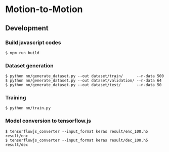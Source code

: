 # Motion-to-Motion

## Development

### Build javascript codes
```
$ npm run build
```

### Dataset generation
```
$ python nn/generate_dataset.py --out dataset/train/      --n-data 500
$ python nn/generate_dataset.py --out dataset/validation/ --n-data 64
$ python nn/generate_dataset.py --out dataset/test/       --n-data 50
```

### Training
```
$ python nn/train.py
```

### Model conversion to tensorflow.js
```
$ tensorflowjs_converter --input_format keras result/enc_100.h5 result/enc
$ tensorflowjs_converter --input_format keras result/dec_100.h5 result/dec
```
